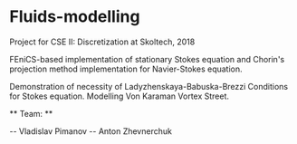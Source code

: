 # Fluids-modelling
Project for CSE II: Discretization at Skoltech, 2018

FEniCS-based implementation of stationary Stokes equation and Chorin's projection method implementation for Navier-Stokes equation.

Demonstration of necessity of Ladyzhenskaya-Babuska-Brezzi Conditions for Stokes equation. Modelling Von Karaman Vortex Street.

** Team: **

  -- Vladislav Pimanov
  -- Anton Zhevnerchuk
